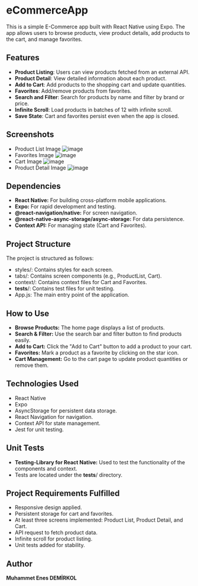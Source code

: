 # eCommerceApp

This is a simple E-Commerce app built with React Native using Expo. The app allows users to browse products, view product details, add products to the cart, and manage favorites.

## Features
- **Product Listing**: Users can view products fetched from an external API.
- **Product Detail**: View detailed information about each product.
- **Add to Cart**: Add products to the shopping cart and update quantities.
- **Favorites**: Add/remove products from favorites.
- **Search and Filter**: Search for products by name and filter by brand or price.
- **Infinite Scroll**: Load products in batches of 12 with infinite scroll.
- **Save State**: Cart and favorites persist even when the app is closed.

## Screenshots
- Product List Image
![image](https://github.com/user-attachments/assets/6818e6a4-830d-443f-b36d-47ccbeb37864)
- Favorites Image
![image](https://github.com/user-attachments/assets/6cab7e4c-036e-459d-9a9a-dec53907d996)
- Cart Image
![image](https://github.com/user-attachments/assets/e727eb5f-889f-4695-9898-9768164fc6a9)
- Product Detail Image
![image](https://github.com/user-attachments/assets/19cd5d75-d0b1-4c1b-8bb0-fc9b4ac62fe3)

## Dependencies
- **React Native:** For building cross-platform mobile applications.
- **Expo:** For rapid development and testing.
- **@react-navigation/native:** For screen navigation.
- **@react-native-async-storage/async-storage:** For data persistence.
- **Context API:** For managing state (Cart and Favorites).

## Project Structure
The project is structured as follows:
- styles/: Contains styles for each screen.
- tabs/: Contains screen components (e.g., ProductList, Cart).
- context/: Contains context files for Cart and Favorites.
- __tests__/: Contains test files for unit testing.
- App.js: The main entry point of the application.

## How to Use
- **Browse Products:** The home page displays a list of products.
- **Search & Filter:** Use the search bar and filter button to find products easily.
- **Add to Cart:** Click the "Add to Cart" button to add a product to your cart.
- **Favorites:** Mark a product as a favorite by clicking on the star icon.
- **Cart Management:** Go to the cart page to update product quantities or remove them.

## Technologies Used
- React Native
- Expo
- AsyncStorage for persistent data storage.
- React Navigation for navigation.
- Context API for state management.
- Jest for unit testing.

## Unit Tests
- **Testing-Library for React Native:** Used to test the functionality of the components and context.
- Tests are located under the __tests__/ directory.

## Project Requirements Fulfilled
- Responsive design applied.
- Persistent storage for cart and favorites.
- At least three screens implemented: Product List, Product Detail, and Cart.
- API request to fetch product data.
- Infinite scroll for product listing.
- Unit tests added for stability.

## Author ##
**Muhammet Enes DEMİRKOL**
